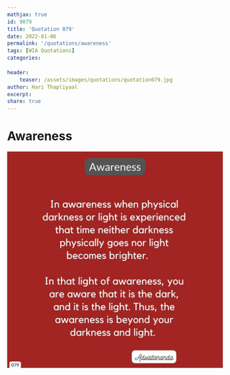 ```yaml
---
mathjax: true
id: 9079
title: 'Quotation 079'
date: 2022-01-06
permalink: '/quotations/awareness'
tags: [WIA Quotations] 
categories: 

header:
    teaser: /assets/images/quotations/quotation079.jpg
author: Hari Thapliyaal 
excerpt:
share: true 
---
```


# Awareness

![Awareness](/assets/images/quotations/quotation079.jpg)
